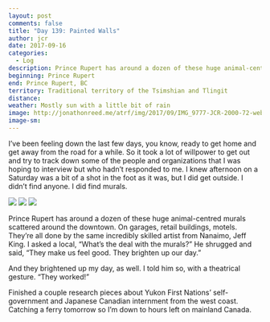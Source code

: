 ```yaml
---
layout: post
comments: false
title: "Day 139: Painted Walls"
author: jcr
date: 2017-09-16
categories:
  - Log
description: Prince Rupert has around a dozen of these huge animal-centred murals scattered around the downtown.
beginning: Prince Rupert
end: Prince Rupert, BC
territory: Traditional territory of the Tsimshian and Tlingit
distance: 
weather: Mostly sun with a little bit of rain
image: http://jonathonreed.me/atrf/img/2017/09/IMG_9777-JCR-2000-72-web.jpg
image-sm:
---
```


I’ve been feeling down the last few days, you know, ready to get home and get away from the road for a while. So it took a lot of willpower to get out and try to track down some of the people and organizations that I was hoping to interview but who hadn’t responded to me. I knew afternoon on a Saturday was a bit of a shot in the foot as it was, but I did get outside. I didn’t find anyone. I did find murals.

<img src="http://jonathonreed.me/atrf/img/2017/09/IMG_9759-JCR-2000-72-web.jpg">

<img src="http://jonathonreed.me/atrf/img/2017/09/IMG_9772-JCR-2000-72-web.jpg">

<img src="http://jonathonreed.me/atrf/img/2017/09/IMG_9767-JCR-2000-72-web.jpg">

Prince Rupert has around a dozen of these huge animal-centred murals scattered around the downtown. On garages, retail buildings, motels. They’re all done by the same incredibly skilled artist from Nanaimo, Jeff King. I asked a local, “What’s the deal with the murals?” He shrugged and said, “They make us feel good. They brighten up our day.”

And they brightened up my day, as well. I told him so, with a theatrical gesture. “They worked!”

Finished a couple research pieces about Yukon First Nations’ self-government and Japanese Canadian internment from the west coast. Catching a ferry tomorrow so I’m down to hours left on mainland Canada.